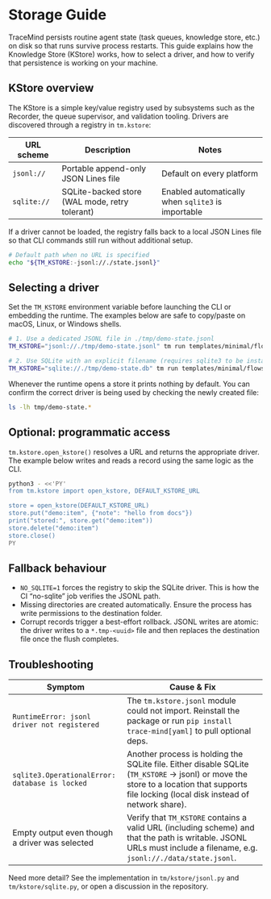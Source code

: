 # Storage Guide

TraceMind persists routine agent state (task queues, knowledge store, etc.) on disk so that runs survive process restarts.  This guide explains how the Knowledge Store (KStore) works, how to select a driver, and how to verify that persistence is working on your machine.

## KStore overview

The KStore is a simple key/value registry used by subsystems such as the Recorder, the queue supervisor, and validation tooling.  Drivers are discovered through a registry in `tm.kstore`:

| URL scheme | Description                                    | Notes |
|------------|------------------------------------------------|-------|
| `jsonl://` | Portable append-only JSON Lines file           | Default on every platform |
| `sqlite://`| SQLite-backed store (WAL mode, retry tolerant) | Enabled automatically when `sqlite3` is importable |

If a driver cannot be loaded, the registry falls back to a local JSON Lines file so that CLI commands still run without additional setup.

```bash
# Default path when no URL is specified
echo "${TM_KSTORE:-jsonl://./state.jsonl}"
```

## Selecting a driver

Set the `TM_KSTORE` environment variable before launching the CLI or embedding the runtime.  The examples below are safe to copy/paste on macOS, Linux, or Windows shells.

```bash
# 1. Use a dedicated JSONL file in ./tmp/demo-state.jsonl
TM_KSTORE="jsonl://./tmp/demo-state.jsonl" tm run templates/minimal/flows/hello.yaml -i '{"name":"TraceMind"}'

# 2. Use SQLite with an explicit filename (requires sqlite3 to be installed)
TM_KSTORE="sqlite://./tmp/demo-state.db" tm run templates/minimal/flows/hello.yaml -i '{"name":"TraceMind"}'
```

Whenever the runtime opens a store it prints nothing by default.  You can confirm the correct driver is being used by checking the newly created file:

```bash
ls -lh tmp/demo-state.*
```

## Optional: programmatic access

`tm.kstore.open_kstore()` resolves a URL and returns the appropriate driver.  The example below writes and reads a record using the same logic as the CLI.

```bash
python3 - <<'PY'
from tm.kstore import open_kstore, DEFAULT_KSTORE_URL

store = open_kstore(DEFAULT_KSTORE_URL)
store.put("demo:item", {"note": "hello from docs"})
print("stored:", store.get("demo:item"))
store.delete("demo:item")
store.close()
PY
```

## Fallback behaviour

- `NO_SQLITE=1` forces the registry to skip the SQLite driver.  This is how the CI “no-sqlite” job verifies the JSONL path.
- Missing directories are created automatically.  Ensure the process has write permissions to the destination folder.
- Corrupt records trigger a best-effort rollback.  JSONL writes are atomic: the driver writes to a `*.tmp-<uuid>` file and then replaces the destination file once the flush completes.

## Troubleshooting

| Symptom | Cause & Fix |
|---------|-------------|
| `RuntimeError: jsonl driver not registered` | The `tm.kstore.jsonl` module could not import.  Reinstall the package or run `pip install trace-mind[yaml]` to pull optional deps. |
| `sqlite3.OperationalError: database is locked` | Another process is holding the SQLite file.  Either disable SQLite (`TM_KSTORE` → jsonl) or move the store to a location that supports file locking (local disk instead of network share). |
| Empty output even though a driver was selected | Verify that `TM_KSTORE` contains a valid URL (including scheme) and that the path is writable.  JSONL URLs must include a filename, e.g. `jsonl://./data/state.jsonl`. |

Need more detail?  See the implementation in `tm/kstore/jsonl.py` and `tm/kstore/sqlite.py`, or open a discussion in the repository.
